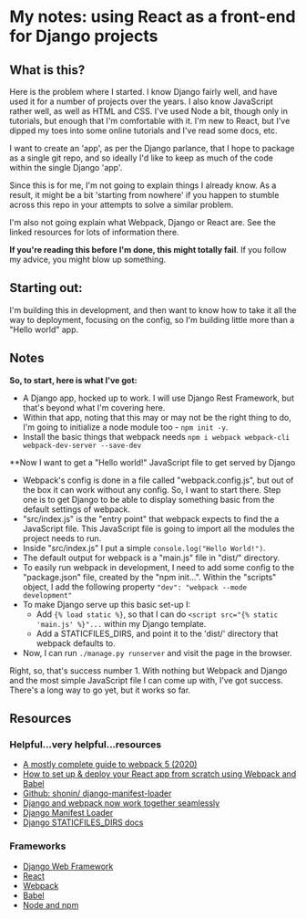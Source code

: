 # My notes: using React as a front-end for Django projects

## What is this?

Here is the problem where I started.  I know Django fairly
well, and have used it for a number of projects over the
years.  I also know JavaScript rather well, as well as
HTML and CSS.  I've used Node a bit, though only in tutorials,
but enough that I'm comfortable with it.  I'm new to React,
but I've dipped my toes into some online tutorials and I've
read some docs, etc.

I want to create an 'app', as per the Django parlance, that
I hope to package as a single git repo, and so ideally I'd
like to keep as much of the code within the single Django 'app'.

Since this is for me, I'm not going to explain things
I already know.  As a result, it might be a bit
'starting from nowhere' if you happen to stumble across this
repo in your attempts to solve a similar problem.

I'm also not going explain what Webpack, Django or React are.
See the linked resources for lots of information there.

**If you're reading this before I'm done, this might totally fail**.  If you
follow my advice, you might blow up something.


## Starting out:

I'm building this in development, and then want to know how to take it all the
way to deployment, focusing on the config, so I'm building little more than
a "Hello world" app.


## Notes

**So, to start, here is what I've got:**

+ A Django app, hocked up to work.  I will use Django Rest Framework, but that's
beyond what I'm covering here.
+ Within that app, noting that this may or may not be the right thing to do,
I'm going to initialize a node module too - `npm init -y`.
+ Install the basic things that webpack needs `npm i webpack webpack-cli webpack-dev-server --save-dev`


**Now I want to get a "Hello world!" JavaScript file to get served by Django

+ Webpack's config is done in a file called "webpack.config.js", but out of the box
it can work without any config.  So, I want to start there.  Step one is to get Django to
be able to display something basic from the default settings of webpack.
+ "src/index.js" is the "entry point" that webpack expects to find the a JavaScript file.  This
JavaScript file is going to import all the modules the project needs to run.
+ Inside "src/index.js" I put a simple `console.log("Hello World!")`.
+ The default output for webpack is a "main.js" file in "dist/" directory.
+ To easily run webpack in development, I need to add some config to the "package.json"
file, created by the "npm init...".  Within the "scripts" object, I add the following property
`"dev": "webpack --mode development"`
+ To make Django serve up this basic set-up I:
   + Add `{% load static %}`, so that I can do `<script src="{% static 'main.js' %}"...` within my 
     Django template.
   + Add a STATICFILES_DIRS, and point it to the 'dist/' directory that webpack defaults to.
+ Now, I can run `./manage.py runserver` and visit the page in the browser.

Right, so, that's success number 1.  With nothing but Webpack and Django and the most simple
JavaScript file I can come up with, I've got success.  There's a long way to go yet, but it
works so far.


## Resources

### Helpful...very helpful...resources

+ [A mostly complete guide to webpack 5 (2020)](https://www.valentinog.com/blog/webpack/)
+ [How to set up & deploy your React app from scratch using Webpack and Babel](https://www.freecodecamp.org/news/how-to-set-up-deploy-your-react-app-from-scratch-using-webpack-and-babel-a669891033d4/)
+ [Github: shonin/ django-manifest-loader](https://github.com/shonin/django-manifest-loader)
+ [Django and webpack now work together seamlessly](https://shonin.medium.com/django-and-webpack-now-work-together-seamlessly-a90cffdbab8e)
+ [Django Manifest Loader](https://django-manifest-loader.readthedocs.io/en/latest/index.html)
+ [Django STATICFILES_DIRS docs](https://docs.djangoproject.com/en/3.1/ref/settings/#std:setting-STATICFILES_DIRS)


### Frameworks

+ [Django Web Framework](https://www.djangoproject.com/)
+ [React](https://reactjs.org/)
+ [Webpack](https://webpack.js.org/)
+ [Babel](https://babeljs.io/)
+ [Node and npm](https://nodejs.org/en/)

